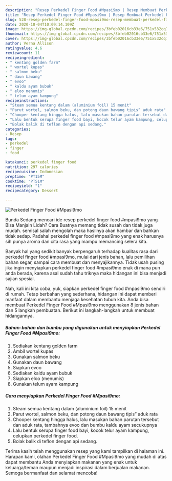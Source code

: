 ```yaml
---
description: "Resep Perkedel Finger Food #Mpasi9mo | Resep Membuat Perkedel Finger Food #Mpasi9mo Yang Enak dan Simpel"
title: "Resep Perkedel Finger Food #Mpasi9mo | Resep Membuat Perkedel Finger Food #Mpasi9mo Yang Enak dan Simpel"
slug: 528-resep-perkedel-finger-food-mpasi9mo-resep-membuat-perkedel-finger-food-mpasi9mo-yang-enak-dan-simpel
date: 2020-10-04T10:09:14.109Z
image: https://img-global.cpcdn.com/recipes/3bfeb02016cb33e6/751x532cq70/perkedel-finger-food-mpasi9mo-foto-resep-utama.jpg
thumbnail: https://img-global.cpcdn.com/recipes/3bfeb02016cb33e6/751x532cq70/perkedel-finger-food-mpasi9mo-foto-resep-utama.jpg
cover: https://img-global.cpcdn.com/recipes/3bfeb02016cb33e6/751x532cq70/perkedel-finger-food-mpasi9mo-foto-resep-utama.jpg
author: Verna Allison
ratingvalue: 4.6
reviewcount: 11
recipeingredient:
- " kentang golden farm"
- " wortel kupas"
- " salmon beku"
- " daun bawang"
- " evoo"
- " kaldu ayam bubuk"
- " eloo menumis"
- " telum ayam kampung"
recipeinstructions:
- "Steam semua kentang dalam (aluminium foil) 15 menit"
- "Parut wortel, salmon beku, dan potong daun bawang tipis” aduk rata"
- "Chooper kentang hingga halus, lalu masukan bahan parutan tersebut dan aduk rata, tambahnya evoo dan bumbu kaldu ayam secukupnya"
- "Lalu bentuk serupa finger food bayi, kocok telur ayam kampung, celupkan perkedel finger food."
- "Bolak balik di teflon dengan api sedang."
categories:
- Resep
tags:
- perkedel
- finger
- food

katakunci: perkedel finger food 
nutrition: 297 calories
recipecuisine: Indonesian
preptime: "PT15M"
cooktime: "PT51M"
recipeyield: "1"
recipecategory: Dessert

---
```



![Perkedel Finger Food #Mpasi9mo](https://img-global.cpcdn.com/recipes/3bfeb02016cb33e6/751x532cq70/perkedel-finger-food-mpasi9mo-foto-resep-utama.jpg)

Bunda Sedang mencari ide resep perkedel finger food #mpasi9mo yang Bisa Manjain Lidah? Cara Buatnya memang tidak susah dan tidak juga mudah. semisal salah mengolah maka hasilnya akan hambar dan bahkan tidak sedap. Padahal perkedel finger food #mpasi9mo yang enak harusnya sih punya aroma dan cita rasa yang mampu memancing selera kita.

Banyak hal yang sedikit banyak berpengaruh terhadap kualitas rasa dari perkedel finger food #mpasi9mo, mulai dari jenis bahan, lalu pemilihan bahan segar, sampai cara membuat dan menyajikannya. Tidak usah pusing jika ingin menyiapkan perkedel finger food #mpasi9mo enak di mana pun anda berada, karena asal sudah tahu triknya maka hidangan ini bisa menjadi sajian spesial.




Nah, kali ini kita coba, yuk, siapkan perkedel finger food #mpasi9mo sendiri di rumah. Tetap berbahan yang sederhana, hidangan ini dapat memberi manfaat dalam membantu menjaga kesehatan tubuh kita. Anda bisa membuat Perkedel Finger Food #Mpasi9mo menggunakan 8 jenis bahan dan 5 langkah pembuatan. Berikut ini langkah-langkah untuk membuat hidangannya.

<!--inarticleads1-->

##### Bahan-bahan dan bumbu yang digunakan untuk menyiapkan Perkedel Finger Food #Mpasi9mo:

1. Sediakan  kentang golden farm
1. Ambil  wortel kupas
1. Gunakan  salmon beku
1. Gunakan  daun bawang
1. Siapkan  evoo
1. Sediakan  kaldu ayam bubuk
1. Siapkan  eloo (menumis)
1. Gunakan  telum ayam kampung




<!--inarticleads2-->

##### Cara menyiapkan Perkedel Finger Food #Mpasi9mo:

1. Steam semua kentang dalam (aluminium foil) 15 menit
1. Parut wortel, salmon beku, dan potong daun bawang tipis” aduk rata
1. Chooper kentang hingga halus, lalu masukan bahan parutan tersebut dan aduk rata, tambahnya evoo dan bumbu kaldu ayam secukupnya
1. Lalu bentuk serupa finger food bayi, kocok telur ayam kampung, celupkan perkedel finger food.
1. Bolak balik di teflon dengan api sedang.




Terima kasih telah menggunakan resep yang kami tampilkan di halaman ini. Harapan kami, olahan Perkedel Finger Food #Mpasi9mo yang mudah di atas dapat membantu Anda menyiapkan makanan yang enak untuk keluarga/teman maupun menjadi inspirasi dalam berjualan makanan. Semoga bermanfaat dan selamat mencoba!
